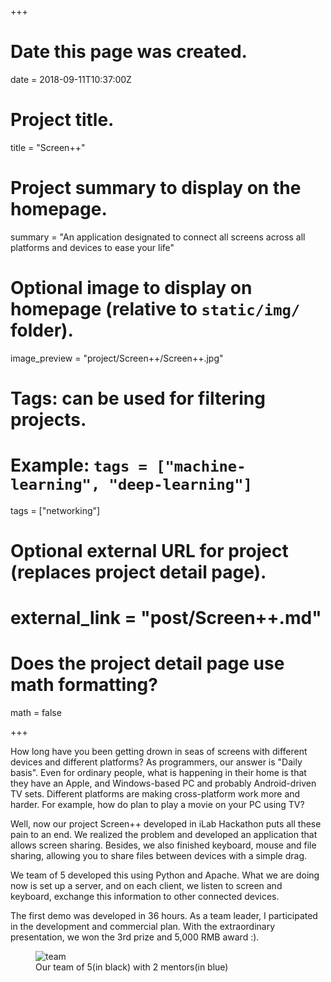 +++
# Date this page was created.
date = 2018-09-11T10:37:00Z

# Project title.
title = "Screen++"

# Project summary to display on the homepage.
summary = "An application designated to connect all screens across all platforms and devices to ease your life"

# Optional image to display on homepage (relative to `static/img/` folder).
image_preview = "project/Screen++/Screen++.jpg"

# Tags: can be used for filtering projects.
# Example: `tags = ["machine-learning", "deep-learning"]`
tags = ["networking"]

# Optional external URL for project (replaces project detail page).
# external_link = "post/Screen++.md"

# Does the project detail page use math formatting?
math = false

+++

How long have you been getting drown in seas of screens with different devices and different platforms? As programmers, our answer is "Daily basis". Even for ordinary people, what is happening in their home is that they have an Apple, and Windows-based PC and probably Android-driven TV sets. Different platforms are making cross-platform work more and harder. For example, how do plan to play a movie on your PC using TV?

Well, now our project Screen++ developed in iLab Hackathon puts all these pain to an end. We realized the problem and developed an application that allows screen sharing. Besides, we also finished keyboard, mouse and file sharing, allowing you to share files between devices with a simple drag.

We team of 5 developed this using Python and Apache. What we are doing now is set up a server, and on each client, we listen to screen and keyboard, exchange this information to other connected devices.

The first demo was developed in 36 hours. As a team leader, I participated in the development and commercial plan. With the extraordinary presentation, we won the 3rd prize and 5,000 RMB award :).


<figure>
  <img src="/img/project/Screen++/team.jpg" alt="team"/>
  <figcaption>Our team of 5(in black) with 2 mentors(in blue)</figcaption>
</figure>